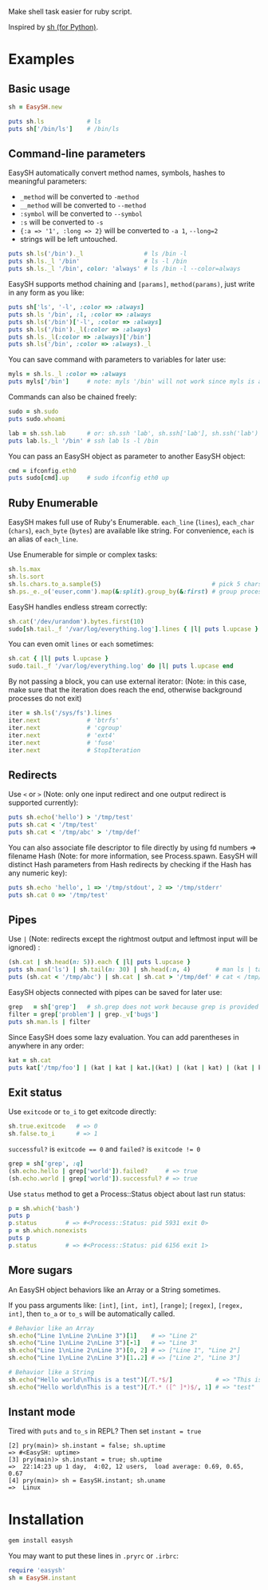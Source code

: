 Make shell task easier for ruby script.

Inspired by [sh (for Python)](http://amoffat.github.com/sh/index.html).

Examples
========

Basic usage
-----------

```ruby
sh = EasySH.new

puts sh.ls            # ls
puts sh['/bin/ls']    # /bin/ls
```

Command-line parameters
-----------------------

EasySH automatically convert method names, symbols, hashes to meaningful parameters:

* `_method` will be converted to `-method`
* `__method` will be converted to `--method`
* `:symbol` will be converted to `--symbol`
* `:s` will be converted to `-s`
* `{:a => '1', :long => 2}` will be converted to `-a 1`, `--long=2`
* strings will be left untouched.


```ruby
puts sh.ls('/bin')._l                 # ls /bin -l
puts sh.ls._l '/bin'                  # ls -l /bin
puts sh.ls._l '/bin', color: 'always' # ls /bin -l --color=always
```

EasySH supports method chaining and `[params]`, `method(params)`, just write in any form as you like:

```ruby
puts sh['ls', '-l', :color => :always]
puts sh.ls '/bin', :l, :color => :always
puts sh.ls('/bin')['-l', :color => :always]
puts sh.ls('/bin')._l(:color => :always)
puts sh.ls._l(:color => :always)['/bin']
puts sh.ls('/bin', :color => :always)._l
```

You can save command with parameters to variables for later use:

```ruby
myls = sh.ls._l :color => :always
puts myls['/bin']     # note: myls '/bin' will not work since myls is an object, not a method
```

Commands can also be chained freely:

```ruby
sudo = sh.sudo
puts sudo.whoami

lab = sh.ssh.lab      # or: sh.ssh 'lab', sh.ssh['lab'], sh.ssh('lab')
puts lab.ls._l '/bin' # ssh lab ls -l /bin
```

You can pass an EasySH object as parameter to another EasySH object:

```ruby
cmd = ifconfig.eth0
puts sudo[cmd].up     # sudo ifconfig eth0 up
```

Ruby Enumerable
---------------

EasySH makes full use of Ruby's Enumerable. `each_line` (`lines`), `each_char` (`chars`), `each_byte` (`bytes`) are available like string. For convenience, `each` is an alias of `each_line`.

Use Enumerable for simple or complex tasks:

```ruby
sh.ls.max
sh.ls.sort
sh.ls.chars.to_a.sample(5)                               # pick 5 chars randomly from `ls` output
sh.ps._e._o('euser,comm').map(&:split).group_by(&:first) # group process names by user name
```

EasySH handles endless stream correctly:

```ruby
sh.cat('/dev/urandom').bytes.first(10)
sudo[sh.tail._f '/var/log/everything.log'].lines { |l| puts l.upcase }
```

You can even omit `lines` or `each` sometimes:

```ruby
sh.cat { |l| puts l.upcase }
sudo.tail._f '/var/log/everything.log' do |l| puts l.upcase end
```

By not passing a block, you can use external iterator: (Note: in this case, make sure that the iteration does reach the end, otherwise background processes do not exit)

```ruby
iter = sh.ls('/sys/fs').lines
iter.next             # 'btrfs'
iter.next             # 'cgroup'
iter.next             # 'ext4'
iter.next             # 'fuse'
iter.next             # StopIteration
```


Redirects
---------

Use `<` or `>` (Note: only one input redirect and one output redirect is supported currently):

```ruby
puts sh.echo('hello') > '/tmp/test'
puts sh.cat < '/tmp/test'
puts sh.cat < '/tmp/abc' > '/tmp/def'
```

You can also associate file descriptor to file directly by using fd numbers => filename Hash (Note: for more information, see Process.spawn. EasySH will distinct Hash parameters from Hash redirects by
checking if the Hash has any numeric key):

```ruby
puts sh.echo 'hello', 1 => '/tmp/stdout', 2 => '/tmp/stderr'
puts sh.cat 0 => '/tmp/test'
```

Pipes
-----

Use `|` (Note: redirects except the rightmost output and leftmost input will be ignored) :

```ruby
(sh.cat | sh.head(n: 5)).each { |l| puts l.upcase }
puts sh.man('ls') | sh.tail(n: 30) | sh.head(:n, 4)       # man ls | tail -n 30 | head -n 4
puts (sh.cat < '/tmp/abc') | sh.cat | sh.cat > '/tmp/def' # cat < /tmp/abc | cat | cat > /tmp/def
```

EasySH objects connected with pipes can be saved for later use:

```ruby
grep   = sh['grep']   # sh.grep does not work because grep is provided by Enumerable
filter = grep['problem'] | grep._v['bugs']
puts sh.man.ls | filter
```

Since EasySH does some lazy evaluation. You can add parentheses in anywhere in any order:

```ruby
kat = sh.cat
puts kat['/tmp/foo'] | (kat | kat | kat.|(kat) | (kat | kat) | (kat | kat))
```

Exit status
-----------

Use `exitcode` or `to_i` to get exitcode directly:

```ruby
sh.true.exitcode   # => 0
sh.false.to_i      # => 1
```

`successful?` is `exitcode == 0` and `failed?` is `exitcode != 0`

```ruby
grep = sh['grep', :q]
(sh.echo.hello | grep['world']).failed?     # => true
(sh.echo.world | grep['world']).successful? # => true
```

Use `status` method to get a Process::Status object about last run status:

```ruby
p = sh.which('bash')
puts p
p.status        # => #<Process::Status: pid 5931 exit 0>
p = sh.which.nonexists
puts p
p.status        # => #<Process::Status: pid 6156 exit 1>
```

More sugars
-----------

An EasySH object behaviors like an Array or a String sometimes.

If you pass arguments like: `[int]`, `[int, int]`, `[range]`; `[regex]`, `[regex, int]`, then `to_a` or `to_s` will be automatically called.

```ruby
# Behavior like an Array
sh.echo("Line 1\nLine 2\nLine 3")[1]    # => "Line 2"
sh.echo("Line 1\nLine 2\nLine 3")[-1]   # => "Line 3"
sh.echo("Line 1\nLine 2\nLine 3")[0, 2] # => ["Line 1", "Line 2"]
sh.echo("Line 1\nLine 2\nLine 3")[1..2] # => ["Line 2", "Line 3"]

# Behavior like a String
sh.echo("Hello world\nThis is a test")[/T.*$/]            # => "This is a test"
sh.echo("Hello world\nThis is a test")[/T.* ([^ ]*)$/, 1] # => "test"
```

Instant mode
------------
Tired with `puts` and `to_s` in REPL? Then set `instant = true`

```
[2] pry(main)> sh.instant = false; sh.uptime
=> #<EasySH: uptime>
[3] pry(main)> sh.instant = true; sh.uptime
=>  22:14:23 up 1 day,  4:02, 12 users,  load average: 0.69, 0.65, 0.67
[4] pry(main)> sh = EasySH.instant; sh.uname
=>  Linux
```

Installation
============

```bash
gem install easysh
```

You may want to put these lines in `.pryrc` or `.irbrc`:

```ruby
require 'easysh'
sh = EasySH.instant
```
